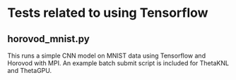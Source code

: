 # Tests related to using Tensorflow

## horovod_mnist.py
This runs a simple CNN model on MNIST data using Tensorflow and Horovod with MPI.
An example batch submit script is included for ThetaKNL and ThetaGPU.
